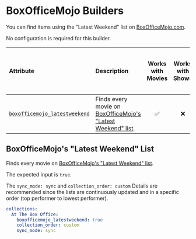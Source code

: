 # BoxOfficeMojo Builders

You can find items using the "Latest Weekend" list on [BoxOfficeMojo.com](https://www.boxofficemojo.com/). 

No configuration is required for this builder.

| Attribute                                                         | Description                                                                                   | Works with Movies | Works with Shows | Works with Playlists and Custom Sort |
|:------------------------------------------------------------------|:----------------------------------------------------------------------------------------------|:-----------------:|:----------------:|:------------------------------------:|
| [`boxofficemojo_latestweekend`](#boxofficemojos-latest-weekend-list) | Finds every movie on [BoxOfficeMojo's "Latest Weekend" list](https://www.boxofficemojo.com/). |      &#9989;      |     &#10060;     |               &#9989;                |

## BoxOfficeMojo's "Latest Weekend" List

Finds every movie on [BoxOfficeMojo's "Latest Weekend" list](https://www.boxofficemojo.com/).

The expected input is `true`.

The `sync_mode: sync` and `collection_order: custom` Details are recommended since the lists are continuously updated and in a specific order (top performer to lowest performer).

```yaml
collections:
  At The Box Office:
    boxofficemojo_latestweekend: true
    collection_order: custom
    sync_mode: sync
```
